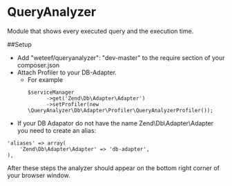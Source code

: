 QueryAnalyzer
=============

Module that shows every executed query and the execution time.


##Setup
- Add "weteef/queryanalyzer": "dev-master" to the require section of your composer.json
- Attach Profiler to your DB-Adapter.
    * For example
        ```
        $serviceManager
              ->get('Zend\Db\Adapter\Adapter')
              ->setProfiler(new \QueryAnalyzer\Db\Adapter\Profiler\QueryAnalyzerProfiler());
        ```
- If your DB Adapator do not have the name Zend\Db\Adapter\Adapter you need to create an alias:
```
'aliases' => array(
    'Zend\Db\Adapter\Adapter' => 'db-adapter',
),
```

After these steps the analyzer should appear on the bottom right corner of your browser window.